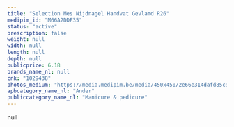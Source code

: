```yaml
---
title: "Selection Mes Nijdnagel Handvat Gevlamd R26"
medipim_id: "M66A2DDF35"
status: "active"
prescription: false
weight: null
width: null
length: null
depth: null
publicprice: 6.18
brands_name_nl: null
cnk: "1029438"
photos_medium: "https://media.medipim.be/media/450x450/2e66e314dafd85c92b4a5dcd68d4f171917b2845.jpg"
apbcategory_name_nl: "Ander"
publiccategory_name_nl: "Manicure & pedicure"
---
```

null
